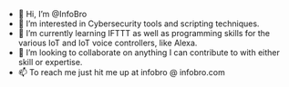 - 👋 Hi, I’m @InfoBro
- 👀 I’m interested in Cybersecurity tools and scripting techniques.
- 🌱 I’m currently learning IFTTT as well as programming skills for the various IoT and IoT voice controllers, like Alexa.
- 💞️ I’m looking to collaborate on anything I can contribute to with either skill or expertise.
- 📫 To reach me just hit me up at infobro @ infobro.com

<!---
InfoBro/InfoBro is a ✨ special ✨ repository because its `README.md` (this file) appears on your GitHub profile.
You can click the Preview link to take a look at your changes.
--->

